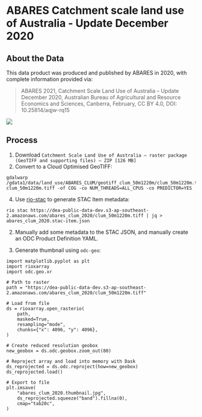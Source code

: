 
# ABARES Catchment scale land use of Australia - Update December 2020

## About the Data

This data product was produced and published by ABARES in 2020, with complete
information provided via:

> ABARES 2021, Catchment Scale Land Use of Australia – Update December 2020, Australian Bureau of Agricultural and Resource Economics and Sciences, Canberra, February, CC BY 4.0, DOI: 10.25814/aqjw-rq15

![](abares_clum_2020.thumbnail.jpg)


## Process

1. Download `Catchment Scale Land Use of Australia – raster package (GeoTIFF and supporting files) – ZIP [126 MB]`
2. Convert to a Cloud Optimised GeoTIFF:

```
gdalwarp /gdata1/data/land_use/ABARES_CLUM/geotiff_clum_50m1220m/clum_50m1220m.tif clum_50m1220m.tiff -of COG -co NUM_THREADS=ALL_CPUS -co PREDICTOR=YES
```

4. Use [rio-stac](https://github.com/developmentseed/rio-stac) to generate STAC Item metadata:
```
rio stac https://dea-public-data-dev.s3-ap-southeast-2.amazonaws.com/abares_clum_2020/clum_50m1220m.tiff | jq > abares_clum_2020.stac-item.json
```
2. Manually add some metadata to the STAC JSON, and manually create an ODC Product Definition YAML.

3. Generate thumbnail using `odc-geo`:

```
import matplotlib.pyplot as plt
import rioxarray
import odc.geo.xr

# Path to raster
path = "https://dea-public-data-dev.s3-ap-southeast-2.amazonaws.com/abares_clum_2020/clum_50m1220m.tiff"

# Load from file
ds = rioxarray.open_rasterio(
    path,
    masked=True,
    resampling="mode",
    chunks={"x": 4096, "y": 4096},
)

# Create reduced resolution geobox
new_geobox = ds.odc.geobox.zoom_out(80)

# Reproject array and load into memory with Dask
ds_reprojected = ds.odc.reproject(how=new_geobox)
ds_reprojected.load()

# Export to file
plt.imsave(
    "abares_clum_2020.thumbnail.jpg",
    ds_reprojected.squeeze("band").fillna(0),
    cmap="tab20c",
)
```
